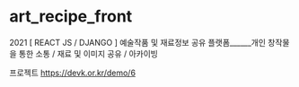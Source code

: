# art_recipe_front
2021 [ REACT JS / DJANGO ] 예술작품 및 재료정보 공유 플랫폼______개인 창작물을 통한 소통 / 재료 및 이미지 공유 / 아카이빙

프로젝트 
https://devk.or.kr/demo/6
